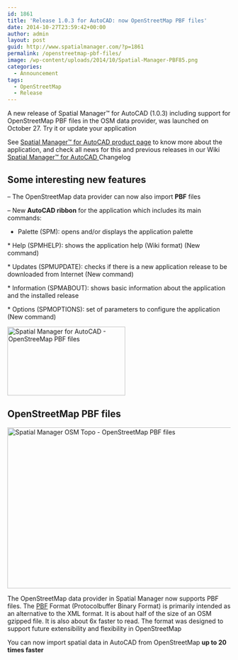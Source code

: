 ```yaml
---
id: 1861
title: 'Release 1.0.3 for AutoCAD: now OpenStreetMap PBF files'
date: 2014-10-27T23:59:42+00:00
author: admin
layout: post
guid: http://www.spatialmanager.com/?p=1861
permalink: /openstreetmap-pbf-files/
image: /wp-content/uploads/2014/10/Spatial-Manager-PBF85.png
categories:
  - Announcement
tags:
  - OpenStreetMap
  - Release
---
```

A new release of Spatial Manager™ for AutoCAD (1.0.3) including support for OpenStreetMap PBF files in the OSM data provider, was launched on October 27. Try it or update your application<!--more-->

See <a title="Spatial Manager™ for AutoCAD product page" href="http://www.spatialmanager.com/spm-forautocad/" target="_blank" rel="nofollow">Spatial Manager™ for AutoCAD product page</a> to know more about the application, and check all news for this and previous releases in our Wiki <a title="Spatial Manager™ for AutoCAD Changelog" href="http://wiki.spatialmanager.com/index.php/Spatial_Manager%E2%84%A2_for_AutoCAD_Changelog" target="_blank" rel="nofollow">Spatial Manager™ for AutoCAD </a>Changelog

## Some interesting new features

&#8211; The OpenStreetMap data provider can now also import **PBF** files
  
&#8211; New **AutoCAD ribbon** for the application which includes its main commands:
  
* Palette (SPM): opens and/or displays the application palette
  
* Help (SPMHELP): shows the application help (Wiki format) (New command)
  
* Updates (SPMUPDATE): checks if there is a new application release to be downloaded from Internet (New command)
  
* Information (SPMABOUT): shows basic information about the application and the installed release
  
* Options (SPMOPTIONS): set of parameters to configure the application (New command)

<p>
  <a href="http://www.spatialmanager.com/wp-content/uploads/2014/10/Spatial-Manager-for-AutoCAD-new-ribbon.png" target="_blank" rel="nofollow"><img src="http://www.spatialmanager.com/wp-content/uploads/2014/10/Spatial-Manager-for-AutoCAD-new-ribbon.png" alt="Spatial Manager for AutoCAD - OpenStreeMap PBF files" width="266" height="155" /></a>
</p>

## OpenStreetMap PBF files

<p>
  <a href="http://www.spatialmanager.com/wp-content/uploads/2014/10/Spatial-Manager-OSM-Topo.jpg" target="_blank" rel="nofollow"><img src="http://www.spatialmanager.com/wp-content/uploads/2014/10/Spatial-Manager-OSM-Topo.jpg" alt="Spatial Manager OSM Topo - OpenStreetMap PBF files" width="600" height="363" srcset="http://www.spatialmanager.com/wp-content/uploads/2014/10/Spatial-Manager-OSM-Topo.jpg 600w, http://www.spatialmanager.com/wp-content/uploads/2014/10/Spatial-Manager-OSM-Topo-300x181.jpg 300w" sizes="(max-width: 600px) 100vw, 600px" /></a>
</p>

The OpenStreetMap data provider in Spatial Manager now supports PBF files. The <a title="PBF OpenStreepMap Wiki page" href="http://wiki.openstreetmap.org/wiki/PBF_Format" target="_blank" rel="nofollow">PBF</a> Format (Protocolbuffer Binary Format) is primarily intended as an alternative to the XML format. It is about half of the size of an OSM gzipped file. It is also about 6x faster to read. The format was designed to support future extensibility and flexibility in OpenStreetMap

You can now import spatial data in AutoCAD from OpenStreetMap **up to 20 times faster**